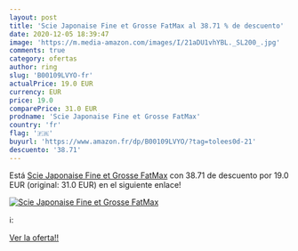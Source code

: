 ```yaml
---
layout: post
title: 'Scie Japonaise Fine et Grosse FatMax al 38.71 % de descuento'
date: 2020-12-05 18:39:47
image: 'https://m.media-amazon.com/images/I/21aDU1vhYBL._SL200_.jpg'
comments: true
category: ofertas
author: ring
slug: 'B00109LVYO-fr'
actualPrice: 19.0 EUR
currency: EUR
price: 19.0
comparePrice: 31.0 EUR
prodname: 'Scie Japonaise Fine et Grosse FatMax'
country: 'fr'
flag: '🇫🇷'
buyurl: 'https://www.amazon.fr/dp/B00109LVYO/?tag=tolees0d-21'
descuento: '38.71'
---
```


Está [Scie Japonaise Fine et Grosse FatMax](https://www.amazon.fr/dp/B00109LVYO/?tag=tolees0d-21) con 38.71 de descuento por 19.0 EUR (original: 31.0 EUR) en el siguiente enlace!

[![Scie Japonaise Fine et Grosse FatMax](https://m.media-amazon.com/images/I/21aDU1vhYBL._SL200_.jpg)](https://www.amazon.fr/dp/B00109LVYO/?tag=tolees0d-21)

ℹ️:


[Ver la oferta!!](https://www.amazon.fr/dp/B00109LVYO/?tag=tolees0d-21)
